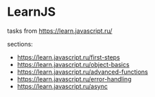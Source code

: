 # LearnJS
tasks from https://learn.javascript.ru/

sections:
- https://learn.javascript.ru/first-steps
- https://learn.javascript.ru/object-basics
- https://learn.javascript.ru/advanced-functions
- https://learn.javascript.ru/error-handling
- https://learn.javascript.ru/async

